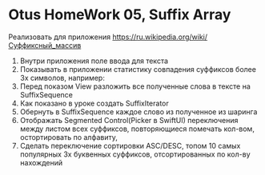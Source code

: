 # Otus HomeWork 05, Suffix Array
Реализовать для приложения https://ru.wikipedia.org/wiki/Суффиксный_массив
1. Внутри приложения поле ввода для текста
2. Показывать в приложении статистику совпадения суффиксов более 3х символов, например:
3. Перед показом View разложить все полученные слова в тексте на SuffixSequence
4. Как показано в уроке создать SuffixIterator
5. Обернуть в SuffixSequence каждое слово из полученное из шаринга
6. Отображать Segmented Control(Picker в SwiftUI) переключения между листом всех суффиксов, повторяющиеся помечать кол-вом, остортировать по алфавиту, 
7. Cделать переключение сортировки ASC/DESC, топом 10 самых популярных 3х буквенных суффиксов, отсортированных по кол-ву нахождений
